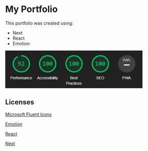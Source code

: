 # My Portfolio

This portfolio was created using:

- Next
- React
- Emotion


<p align="left"><img src="img/lighthouse.jpg" alt="Sounder" height="120px"></p>

## Licenses

[Microsoft Fluent Icons](https://github.com/microsoft/fluentui)

[Emotion](https://github.com/emotion-js/emotion)

[React](https://github.com/facebook/react/)

[Next](https://github.com/nestjs/nest)
